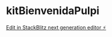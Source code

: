 # kitBienvenidaPulpi

[Edit in StackBlitz next generation editor ⚡️](https://stackblitz.com/~/github.com/Caml2001/kitBienvenidaPulpi)